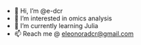 - 👋 Hi, I’m @e-dcr
- 👀 I’m interested in omics analysis 
- 🌱 I’m currently learning Julia
- 📫 Reach me @ eleonoradcr@gmail.com

<!---
e-dcr/e-dcr is a ✨ special ✨ repository because its `README.md` (this file) appears on your GitHub profile.
You can click the Preview link to take a look at your changes.
--->
